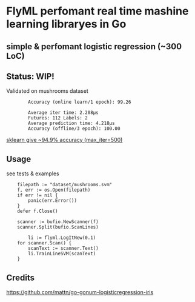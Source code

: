 # FlyML perfomant real time mashine learning libraryes in Go

## simple & perfomant logistic regression (~300 LoC)

## Status: WIP!

Validated on mushrooms dataset

```
        Accuracy (online learn/1 epoch): 99.26

        Average iter time: 2.208µs
        Futures: 112 Labels: 2
        Average prediction time: 4.218µs
        Accuracy (offline/3 epoch): 100.00
```

[sklearn give ~94.9% accuracy (max_iter=500)](https://medium.com/analytics-vidhya/mushroom-classification-using-different-classifiers-aa338c1cd0ff)


## Usage

see tests & examples

```
	filepath := "dataset/mushrooms.svm"
	f, err := os.Open(filepath)
	if err != nil {
		panic(err.Error())
	}
	defer f.Close()

	scanner := bufio.NewScanner(f)
	scanner.Split(bufio.ScanLines)
        
        li := flyml.LogItNew(0.1)
	for scanner.Scan() {
		scanText := scanner.Text()
		li.TrainLineSVM(scanText)
	}
```

## Credits

https://github.com/mattn/go-gonum-logisticregression-iris